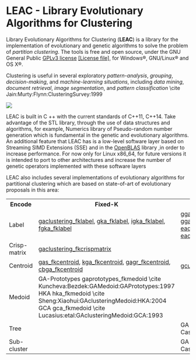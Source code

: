 # LEAC - Library Evolutionary Algorithms for Clustering

Library Evolutionary Algorithms for Clustering (**LEAC**) is a library for the implementation
of evolutionary and genetic algorithms to solve the problem of *partition clustering*.
The tools is free and open source, under the GNU General Public
[GPLv3 license](https://www.gnu.org/licenses/gpl-3.0.en.html) 
[\[License file\]](../../LICENSE),
for Windows&reg;, GNU/Linux&reg; and OS X&reg;.

Clustering is useful in several exploratory *pattern-analysis*,
*grouping*, *decision-making*, and *machine-learning situations*,
including *data mining*, *document retrieval*, *image segmentation*,
and *pattern classification*
\cite Jain:Murty:Flynn:ClusteringSurvey:1999

![](../master/doc/leac_cluster.svg)

LEAC is built in C ++ with the current standards of C++11, C++14.
Take advantage of the STL library, through the use of 
data structures and algorithms, for example,
Numerics library of Pseudo-random number generation which is 
fundamental in the genetic and evolutionary algorithms.
An additional feature that LEAC has is a low-level software layer
based on Streaming SIMD Extensions (SSE) and in the 
[OpenBLAS](http://www.openblas.net) library ,in order to
increase performance. For now only for Linux x86_64, for future
versions it is intended to port to other architectures and
increase the number of genetic operators implemented with
these software layers

LEAC also includes several implementations of evolutionary algorithms for
partitional clustering which are based on state-of-art of evolutionary
proposals in this area:

<table>
   <tr>
    <th>Encode</th>
    <th>Fixed-K</th>
    <th>Variable-K</th>
  </tr>
  <tr>
    <td>Label</td>
    <td> <a href="http://dx.doi.org/10.1016/0167-8655(96)00043-8">gaclustering_fklabel</a>,
         <a href="http://dx.doi.org/10.1109/3477.764879">gka_fklabel</a>,
	 <a href="http://dx.doi.org/10.1186/1471-2105-5-172">igka_fklabel</a>,
	 <a href="http://doi.acm.org/10.1145/967900.968029">fgka_fklabel</a>
    </td>
    <td> <a href="http://dx.doi.org/10.1016/j.eswa.2012.02.149">gga_vklabeldbindex and gga_vklabelsilhouette</a>,
         <a href="http://dl.acm.org/citation.cfm?id=1293920.1293922">cga_vklabel</a>,
	 <a href="http://dx.doi.org/10.1016/j.ins.2005.07.015">eac_vklabel</a>,
         <a href="http://dx.doi.org/10.1109/CEC.2006.1688522">eaci_vklabel</a>,
	 <a href="http://dx.doi.org/10.1109/CEC.2006.1688522">eacii_vklabel</a>,
	 <a href="http://dx.doi.org/10.1109/CEC.2006.1688522">eaciii_vklabel</a>,
	 <a href="http://dx.doi.org/10.1109/CEC.2006.1688522">feac_vklabel</a>
    </td>
   </tr>
   <tr>
    <td>Crisp-matrix</td>
     <td> <a href="http://dx.doi.org/10.1109/ICEC.1994.350046">gaclustering_fkcrispmatrix</a>
     </td>
     <td></td>
   </tr>
  <tr>
    <td>Centroid</td>
    <td> <a href="http://dx.doi.org/10.1016/S0031-3203(99)00137-5">gas_fkcentroid</a>,
         <a href="http://dx.doi.org/10.1016/S0020-0255(02)00208-6">kga_fkcentroid</a>,
	 <a href="http://dx.doi.org/10.1016/j.patcog.2008.11.006">gagr_fkcentroid</a>,
	 <a href="http://dx.doi.org/10.1093/comjnl/40.9.547">cbga_fkcentroid</a>
    </td>
    <td> <a href="http://dx.doi.org/10.1016/S0031-3203(01)00108-X">gcuk_vkcentroid</a>,
         <a href="http://dx.doi.org/10.1016/j.neucom.2011.11.001">tgca_vkcentroid</a>
    </td>
    </tr>
    <tr>
    <td>Medoid</td>
     <td> <a href=""></a> GA-Prototypes	gaprototypes_fkmedoid	\cite Kuncheva:Bezdek:GAMedoid:GAPrototypes:1997
          <a href=""></a> HKA	hka_fkmedoid	\cite Sheng:Xiaohui:GAclusteringMedoid:HKA:2004
          <a href=""></a> GCA	gca_fkmedoid	\cite Lucasius:etal:GAclusteringMedoid:GCA:1993
     </td>
     <td></td>
     </tr>
     <tr>
     <td>Tree</td>
     <td></td>
     <td>  <a href=""></a> GA	gaclustering_vktreebinary	\cite Casillas:etal:GAclusteringVarK:GA:2003
     </tr>
     <tr>
     <td>Sub-cluster</td>
     <td></td>
     <td> <a href=""></a> GA	gaclustering_vktreebinary	\cite Casillas:etal:GAclusteringVarK:GA:2003</td>
     </tr>
     <tr>
</table>


